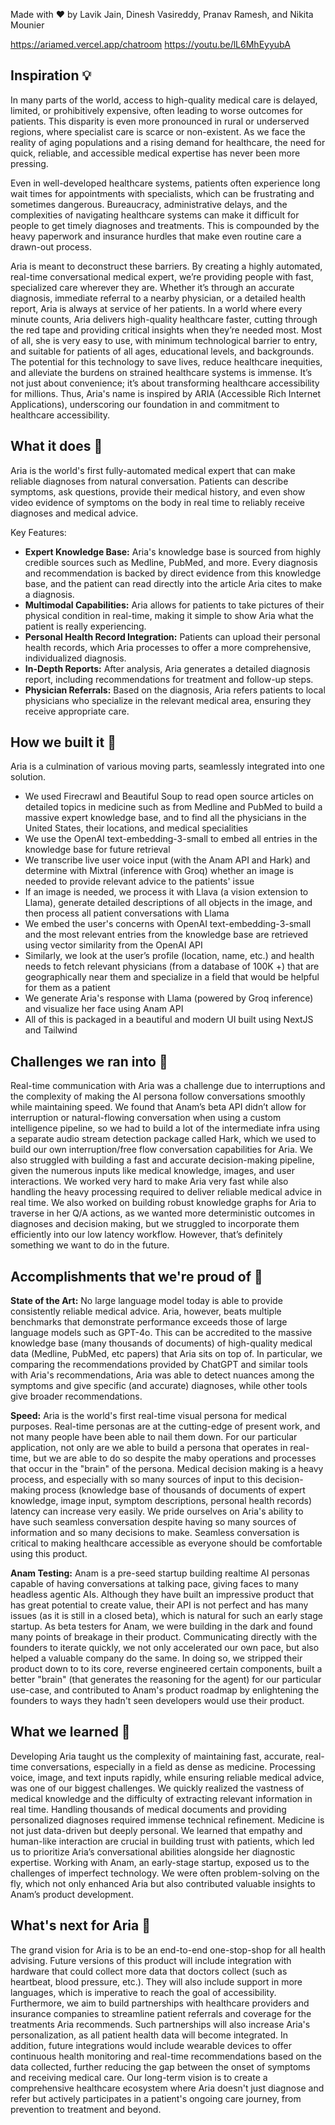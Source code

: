 Made with ❤️ by Lavik Jain, Dinesh Vasireddy, Pranav Ramesh, and Nikita Mounier

https://ariamed.vercel.app/chatroom
https://youtu.be/lL6MhEyyubA

## Inspiration 💡

In many parts of the world, access to high-quality medical care is delayed, limited, or prohibitively expensive, often leading to worse outcomes for patients. This disparity is even more pronounced in rural or underserved regions, where specialist care is scarce or non-existent. As we face the reality of aging populations and a rising demand for healthcare, the need for quick, reliable, and accessible medical expertise has never been more pressing.

Even in well-developed healthcare systems, patients often experience long wait times for appointments with specialists, which can be frustrating and sometimes dangerous. Bureaucracy, administrative delays, and the complexities of navigating healthcare systems can make it difficult for people to get timely diagnoses and treatments. This is compounded by the heavy paperwork and insurance hurdles that make even routine care a drawn-out process.

Aria is meant to deconstruct these barriers. By creating a highly automated, real-time conversational medical expert, we’re providing people with fast, specialized care wherever they are. Whether it’s through an accurate diagnosis, immediate referral to a nearby physician, or a detailed health report, Aria is always at service of her patients. In a world where every minute counts, Aria delivers high-quality healthcare faster, cutting through the red tape and providing critical insights when they’re needed most. Most of all, she is very easy to use, with minimum technological barrier to entry, and suitable for patients of all ages, educational levels, and backgrounds. The potential for this technology to save lives, reduce healthcare inequities, and alleviate the burdens on strained healthcare systems is immense. It’s not just about convenience; it’s about transforming healthcare accessibility for millions. Thus, Aria's name is inspired by ARIA (Accessible Rich Internet Applications), underscoring our foundation in and commitment to healthcare accessibility.

## What it does 🏥

Aria is the world's first fully-automated medical expert that can make reliable diagnoses from natural conversation. Patients can describe symptoms, ask questions, provide their medical history, and even show video evidence of symptoms on the body in real time to reliably receive diagnoses and medical advice.

Key Features:
* **Expert Knowledge Base:** Aria's knowledge base is sourced from highly credible sources such as Medline, PubMed, and more. Every diagnosis and recommendation is backed by direct evidence from this knowledge base, and the patient can read directly into the article Aria cites to make a diagnosis. 
* **Multimodal Capabilities:** Aria allows for patients to take pictures of their physical condition in real-time, making it simple to show Aria what the patient is really experiencing.
* **Personal Health Record Integration:** Patients can upload their personal health records, which Aria processes to offer a more comprehensive, individualized diagnosis.
* **In-Depth Reports:** After analysis, Aria generates a detailed diagnosis report, including recommendations for treatment and follow-up steps.
* **Physician Referrals:** Based on the diagnosis, Aria refers patients to local physicians who specialize in the relevant medical area, ensuring they receive appropriate care.

## How we built it 🔧

Aria is a culmination of various moving parts, seamlessly integrated into one solution.
* We used Firecrawl and Beautiful Soup to read open source articles on detailed topics in medicine such as from Medline and PubMed to build a massive expert knowledge base, and to find all the physicians in the United States, their locations, and medical specialities
* We use the OpenAI text-embedding-3-small to embed all entries in the knowledge base for future retrieval
* We transcribe live user voice input (with the Anam API and Hark) and determine with Mixtral (inference with Groq) whether an image is needed to provide relevant advice to the patients' issue
* If an image is needed, we process it with Llava (a vision extension to Llama), generate detailed descriptions of all objects in the image, and then process all patient conversations with Llama
* We embed the user's concerns with OpenAI text-embedding-3-small and the most relevant entries from the knowledge base are retrieved using vector similarity from the OpenAI API
* Similarly, we look at the user’s profile (location, name, etc.) and health needs to fetch relevant physicians (from a database of 100K +) that are geographically near them and specialize in a field that would be helpful for them as a patient
* We generate Aria's response with Llama (powered by Groq inference) and visualize her face using Anam API
* All of this is packaged in a beautiful and modern UI built using NextJS and Tailwind

## Challenges we ran into 🧗
Real-time communication with Aria was a challenge due to interruptions and the complexity of making the AI persona follow conversations smoothly while maintaining speed. We found that Anam’s beta API didn’t allow for interruption or natural-flowing conversation when using a custom intelligence pipeline, so we had to build a lot of the intermediate infra using a separate audio stream detection package called Hark, which we used to build our own interruption/free flow conversation capabilities for Aria. 
We also struggled with building a fast and accurate decision-making pipeline, given the numerous inputs like medical knowledge, images, and user interactions. We worked very hard to make Aria very fast while also handling the heavy processing required to deliver reliable medical advice in real time. We also worked on building robust knowledge graphs for Aria to traverse in her Q/A actions, as we wanted more deterministic outcomes in diagnoses and decision making, but we struggled to incorporate them efficiently into our low latency workflow. However, that’s definitely something we want to do in the future. 
## Accomplishments that we're proud of 💪
**State of the Art:** No large language model today is able to provide consistently reliable medical advice. Aria, however, beats multiple benchmarks that demonstrate performance exceeds those of large language models such as GPT-4o. This can be accredited to the massive knowledge base (many thousands of documents) of high-quality medical data (Medline, PubMed, etc papers) that Aria sits on top of. In particular, we comparing the recommendations provided by ChatGPT and similar tools with Aria's recommendations, Aria was able to detect nuances among the symptoms and give specific (and accurate) diagnoses, while other tools give broader recommendations. 

**Speed:** Aria is the world's first real-time visual persona for medical purposes. Real-time personas are at the cutting-edge of present work, and not many people have been able to nail them down. For our particular application, not only are we able to build a persona that operates in real-time, but we are able to do so despite the maby operations and processes that occur in the "brain" of the persona. Medical decision making is a heavy process, and especially with so many sources of input to this decision-making process (knowledge base of thousands of documents of expert knowledge, image input, symptom descriptions, personal health records) latency can increase very easily. We pride ourselves on Aria's ability to have such seamless conversation despite having so many sources of information and so many decisions to make. Seamless conversation is critical to making healthcare accessible as everyone should be comfortable using this product.

**Anam Testing:** Anam is a pre-seed startup building realtime AI personas capable of having conversations at talking pace, giving faces to many headless agentic AIs. Although they have built an impressive product that has great potential to create value, their API is not perfect and has many issues (as it is still in a closed beta), which is natural for such an early stage startup. As beta testers for Anam, we were building in the dark and found many points of breakage in their product. Communicating directly with the founders to iterate quickly, we not only accelerated our own pace, but also helped a valuable company do the same. In doing so, we stripped their product down to to its core, reverse engineered certain components, built a better "brain" (that generates the reasoning for the agent) for our particular use-case, and contributed to Anam's product roadmap by enlightening the founders to ways they hadn't seen developers would use their product. 

## What we learned 🌱
Developing Aria taught us the complexity of maintaining fast, accurate, real-time conversations, especially in a field as dense as medicine. Processing voice, image, and text inputs rapidly, while ensuring reliable medical advice, was one of our biggest challenges. We quickly realized the vastness of medical knowledge and the difficulty of extracting relevant information in real time. Handling thousands of medical documents and providing personalized diagnoses required immense technical refinement. Medicine is not just data-driven but deeply personal. We learned that empathy and human-like interaction are crucial in building trust with patients, which led us to prioritize Aria’s conversational abilities alongside her diagnostic expertise. Working with Anam, an early-stage startup, exposed us to the challenges of imperfect technology. We were often problem-solving on the fly, which not only enhanced Aria but also contributed valuable insights to Anam’s product development.
## What's next for Aria 🚀

The grand vision for Aria is to be an end-to-end one-stop-shop for all health advising. Future versions of this product will include integration with hardware that could collect more data that doctors collect (such as heartbeat, blood pressure, etc.). They will also include support in more languages, which is imperative to reach the goal of accessibility. Furthermore, we aim to build partnerships with healthcare providers and insurance companies to streamline patient referrals and coverage for the treatments Aria recommends. Such partnerships will also increase Aria's personalization, as all patient health data will become integrated. In addition, future integrations would include wearable devices to offer continuous health monitoring and real-time recommendations based on the data collected, further reducing the gap between the onset of symptoms and receiving medical care. Our long-term vision is to create a comprehensive healthcare ecosystem where Aria doesn't just diagnose and refer but actively participates in a patient's ongoing care journey, from prevention to treatment and beyond. 


